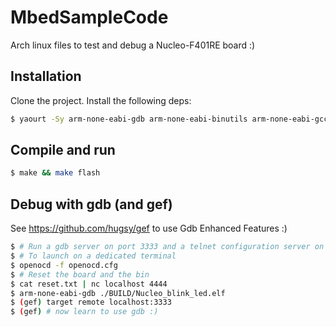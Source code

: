 # MbedSampleCode

Arch linux files to test and debug a Nucleo-F401RE board :)

## Installation

Clone the project. Install the following deps:

```sh
$ yaourt -Sy arm-none-eabi-gdb arm-none-eabi-binutils arm-none-eabi-gcc arm-none-eabi-gdb arm-none-eabi-newlib openocd
```

## Compile and run

```sh
$ make && make flash
```

## Debug with gdb (and gef)

See https://github.com/hugsy/gef to use Gdb Enhanced Features :)

```sh
$ # Run a gdb server on port 3333 and a telnet configuration server on 4444
$ # To launch on a dedicated terminal
$ openocd -f openocd.cfg
$ # Reset the board and the bin
$ cat reset.txt | nc localhost 4444
$ arm-none-eabi-gdb ./BUILD/Nucleo_blink_led.elf
$ (gef) target remote localhost:3333
$ (gef) # now learn to use gdb :)
```


